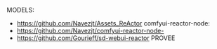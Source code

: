 MODELS:
- https://github.com/Navezjt/Assets_ReActor
comfyui-reactor-node:
- https://github.com/Navezjt/comfyui-reactor-node-
- https://github.com/Gourieff/sd-webui-reactor PROVEE
